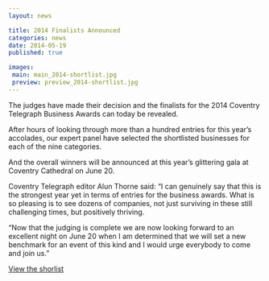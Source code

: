 ```yaml
---
layout: news

title: 2014 Finalists Announced
categories: news
date: 2014-05-19
published: true

images:
 main: main_2014-shortlist.jpg
 preview: preview_2014-shortlist.jpg
---
```


The judges have made their decision and the finalists for the 2014 Coventry Telegraph Business Awards can today be revealed.

After hours of looking through more than a hundred entries for this year’s accolades, our expert panel have selected the shortlisted businesses for each of the nine categories.

And the overall winners will be announced at this year’s glittering gala at Coventry Cathedral on June 20.

Coventry Telegraph editor Alun Thorne said: “I can genuinely say that this is the strongest year yet in terms of entries for the business awards. What is so pleasing is to see dozens of companies, not just surviving in these still challenging times, but positively thriving.

“Now that the judging is complete we are now looking forward to an excellent night on June 20 when I am determined that we will set a new benchmark for an event of this kind and I would urge everybody to come and join us.”

<a href="{{ site.url }}/shortlist/" class="btn primary btn--primary">View the shorlist</a>
